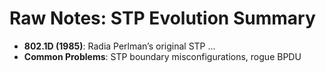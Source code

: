 # Raw Notes: STP Evolution Summary

- **802.1D (1985)**: Radia Perlman’s original STP
...
- **Common Problems**: STP boundary misconfigurations, rogue BPDU
